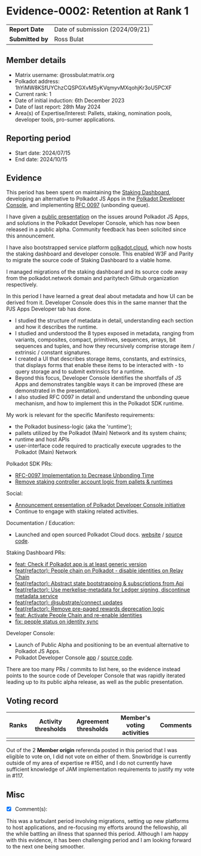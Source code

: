 # Evidence-0002: Retention at Rank 1

|                 |                                                                                             |
| --------------- | ------------------------------------------------------------------------------------------- |
| **Report Date** | Date of submission (2024/09/21)                                                             |
| **Submitted by**| Ross Bulat                                                                        |


## Member details

- Matrix username: @rossbulat:matrix.org
- Polkadot address: 1hYiMW8KSfUYChzCQSPGXvMSyKVqmyvMXqohjKr3oU5PCXF
- Current rank: 1
- Date of initial induction: 6th December 2023
- Date of last report: 28th May 2024
- Area(s) of Expertise/Interest: Pallets, staking, nomination pools, developer tools, pro-sumer applications.


## Reporting period

- Start date: 2024/07/15
- End date: 2024/10/15


## Evidence
This period has been spent on maintaining the [Staking Dashboard](http://staking.polkadot.cloud), developing an alternative to Polkadot JS Apps in the [Polkadot Developer Console](https://console.polkadot.cloud), and implementing [RFC 0097](https://polkadot-fellows.github.io/RFCs/approved/0097-unbonding_queue.html#rfc-0097-unbonding-queue) (unbonding queue).

I have given a [public presentation](https://x.com/rossbulat/status/1825967285896380659) on the issues around Polkadot JS Apps, and solutions in the Polkadot Developer Console, which has now been released in a public alpha. Community feedback has been solicited since this announcement.

I have also bootstrapped service platform [polkadot.cloud](http://polkadot.cloud), which now hosts the staking dashboard and developer console. This enabled W3F and Parity to migrate the source code of Staking Dashboard to a viable home.

I managed migrations of the staking dashboard and its source code away from the polkadot.network domain and paritytech Github organization respectively.

In this period I have learned a great deal about metadata and how UI can be derived from it. Developer Console does this in the same manner that the PJS Apps Developer tab has done. 

- I studied the structure of metadata in detail, understanding each section and how it describes the runtime.
- I studied and understood the 8 types exposed in metadata, ranging from variants, composites, compact, primitives, sequences, arrays, bit sequences and tuples, and how they recursively comprise storage item / extrinsic / constant signatures.
- I created a UI that describes storage items, constants, and extrinsics, that displays forms that enable these items to be interacted with - to query storage and to submit extrinsics for a runtime.
- Beyond this focus, Developer Console identifies the shortfalls of JS Apps and demonstrates tangible ways it can be improved (these are demonstrated in the presentation).
- I also studied RFC 0097 in detail and understand the unbonding queue mechanism, and how to implement this in the Polkadot SDK runtime.

My work is relevant for the specific Manifesto requirements:
- the Polkadot business-logic (aka the 'runtime');
- pallets utilized by the Polkadot (Main) Network and its system chains;
- runtime and host APIs
- user-interface code required to practically execute upgrades to the Polkadot (Main) Network

Polkadot SDK PRs:

- [RFC-0097 Implementation to Decrease Unbonding Time](https://github.com/paritytech/polkadot-sdk/pull/5449)
- [Remove staking controller account logic from pallets & runtimes](https://github.com/paritytech/polkadot-sdk/pull/5715)

Social:

- [Announcement presentation of Polkadot Developer Console initiative](https://x.com/rossbulat/status/1825967285896380659)
- Continue to engage with staking related activities.


Documentation / Education:

- Launched and open sourced Polkadot Cloud docs. [website](https://docs.polkadot.cloud/) / [source code](https://github.com/polkadot-cloud/docs).


Staking Dashboard PRs:
- [feat: Check if Polkadot app is at least generic version](https://github.com/polkadot-cloud/polkadot-staking-dashboard/pull/2191) 
- [feat(refactor): People chain on Polkadot - disable identities on Relay Chain](https://github.com/polkadot-cloud/polkadot-staking-dashboard/pull/2192)
- [feat(refactor): Abstract state bootstrapping & subscriptions from Api](https://github.com/polkadot-cloud/polkadot-staking-dashboard/pull/2193)
- [feat(refactor): Use merkelise-metadata for Ledger signing, discontinue metadata service](https://github.com/polkadot-cloud/polkadot-staking-dashboard/pull/2195)
- [feat(refactor): @substrate/connect updates](https://github.com/polkadot-cloud/polkadot-staking-dashboard/pull/2196)
- [feat(refactor): Remove pre-paged rewards deprecation logic](https://github.com/polkadot-cloud/polkadot-staking-dashboard/pull/2197)
- [feat: Activate People Chain and re-enable identities](https://github.com/polkadot-cloud/polkadot-staking-dashboard/pull/2198)
- [fix: people status on identity sync](https://github.com/polkadot-cloud/polkadot-staking-dashboard/pull/2236)


Developer Console:
- Launch of Public Alpha and positioning to be an eventual alternative to Polkadot JS Apps.
- Polkadot Developer Console [app](http://console.polkadot.cloud) / [source code](https://github.com/polkadot-cloud/polkadot-developer-console).

There are too many PRs / commits to list here, so the evidence instead points to the source code of Developer Console that was rapidly iterated leading up to its public alpha release, as well as the public presentation.

## Voting record

|  Ranks | Activity thresholds | Agreement thresholds | Member's voting activities | Comments |
|---|---|---|---|---|
|   |   |   |   |   |

Out of the 2 **Member origin** referenda posted in this period that I was eligible to vote on, I did not vote on either of them. Snowbridge is currently outside of my area of expertise re #150, and I do not currently have sufficient knowledge of JAM implementation requirements to justify my vote in #117.
## Misc

- [x] Comment(s): 

This was a turbulant period involving migrations, setting up new platforms to host applications, and re-focusing my efforts around the fellowship, all the while battling an illness that spanned this period. Although I am happy with this evidence, it has been challenging period and I am looking forward to the next one being smoother.